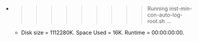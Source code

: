 * >>>>>>>>> Running inst-min-con-auto-log-root.sh ...
  * Disk size = 1112280K. Space Used = 16K. Runtime = 00:00:00:00.
